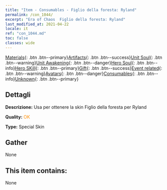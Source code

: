 ```yaml
---
title: "Item - Consumables - Figlio della foresta: Ryland"
permalink: /con_1044/
excerpt: "Era of Chaos  Figlio della foresta: Ryland"
last_modified_at: 2021-04-22
locale: it
ref: "con_1044.md"
toc: false
classes: wide
---
```

 [Materials](/ItemsIT/){: .btn .btn--primary}[Artifacts](/ItemsIT/Artifacts/){: .btn .btn--success}[Unit Soul](/ItemsIT/UnitSoul/){: .btn .btn--warning}[Unit Awakening](/ItemsIT/UnitAwakening/){: .btn .btn--danger}[Hero Soul](/ItemsIT/HeroSoul/){: .btn .btn--info}[Hero SKill](/ItemsIT/HeroSkill/){: .btn .btn--primary}[Gift](/ItemsIT/Gift/){: .btn .btn--success}[Event related](/ItemsIT/Events/){: .btn .btn--warning}[Avatars](/ItemsIT/Avatars/){: .btn .btn--danger}[Consumables](/ItemsIT/Consumables/){: .btn .btn--info}[Unknown](/ItemsIT/Unknown/){: .btn .btn--primary}

## Dettagli
 **Descrizione:** Usa per ottenere la skin Figlio della foresta per Ryland

 **Quality:** <span style="color: #FF8C00">OK</span>

 **Type:** Special Skin

## Gather

  None

## This item contains:

  None


